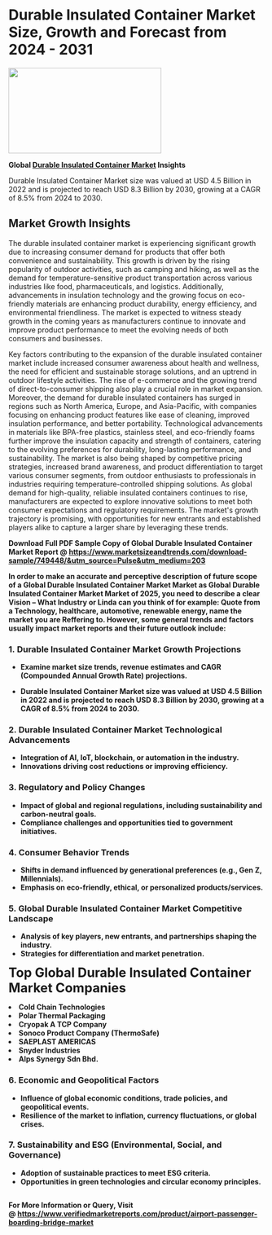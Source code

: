 <H1>Durable Insulated Container Market Size, Growth and Forecast from 2024 - 2031</H1><img class="aligncenter size-medium wp-image-584254" src="https://thirdeyenews.in/wp-content/uploads/2024/09/Global-Market-Research-300x168.jpeg" alt="" width="300" height="168" /><p><strong>Global&nbsp;<a href="https://www.marketsizeandtrends.com/download-sample/749448/&amp;utm_source=Pulse&amp;utm_medium=203">Durable Insulated Container Market</a> Insights</strong></p><p>Durable Insulated Container Market size was valued at USD 4.5 Billion in 2022 and is projected to reach USD 8.3 Billion by 2030, growing at a CAGR of 8.5% from 2024 to 2030.</p><p><h2>Market Growth Insights</h2> <p>The durable insulated container market is experiencing significant growth due to increasing consumer demand for products that offer both convenience and sustainability. This growth is driven by the rising popularity of outdoor activities, such as camping and hiking, as well as the demand for temperature-sensitive product transportation across various industries like food, pharmaceuticals, and logistics. Additionally, advancements in insulation technology and the growing focus on eco-friendly materials are enhancing product durability, energy efficiency, and environmental friendliness. The market is expected to witness steady growth in the coming years as manufacturers continue to innovate and improve product performance to meet the evolving needs of both consumers and businesses.</p> <p><strong></strong></p> <p>Key factors contributing to the expansion of the durable insulated container market include increased consumer awareness about health and wellness, the need for efficient and sustainable storage solutions, and an uptrend in outdoor lifestyle activities. The rise of e-commerce and the growing trend of direct-to-consumer shipping also play a crucial role in market expansion. Moreover, the demand for durable insulated containers has surged in regions such as North America, Europe, and Asia-Pacific, with companies focusing on enhancing product features like ease of cleaning, improved insulation performance, and better portability. Technological advancements in materials like BPA-free plastics, stainless steel, and eco-friendly foams further improve the insulation capacity and strength of containers, catering to the evolving preferences for durability, long-lasting performance, and sustainability. The market is also being shaped by competitive pricing strategies, increased brand awareness, and product differentiation to target various consumer segments, from outdoor enthusiasts to professionals in industries requiring temperature-controlled shipping solutions. As global demand for high-quality, reliable insulated containers continues to rise, manufacturers are expected to explore innovative solutions to meet both consumer expectations and regulatory requirements. The market's growth trajectory is promising, with opportunities for new entrants and established players alike to capture a larger share by leveraging these trends.</p> <p><strong></p><p><span class=""><strong>Download Full PDF Sample Copy of Global Durable Insulated Container Market Report</strong> @ <a href="https://www.marketsizeandtrends.com/download-sample/749448/&amp;utm_source=Pulse&amp;utm_medium=203" target="_blank">https://www.marketsizeandtrends.com/download-sample/749448/&amp;utm_source=Pulse&amp;utm_medium=203</a></span></p><p>In order to make an accurate and perceptive description of future scope of a Global&nbsp;Durable Insulated Container Market Market as Global&nbsp;Durable Insulated Container Market Market of 2025, you need to describe a clear Vision &ndash; What Industry or Linda can you think of for example: Quote from a Technology, healthcare, automotive, renewable energy, name the market you are Reffering to. However, some general trends and factors usually impact market reports and their future outlook include:</p><h3>1.&nbsp;<strong>Durable Insulated Container Market Growth Projections</strong></h3><ul><li>Examine market size trends, revenue estimates and CAGR (Compounded Annual Growth Rate) projections.</li><li><p>Durable Insulated Container Market size was valued at USD 4.5 Billion in 2022 and is projected to reach USD 8.3 Billion by 2030, growing at a CAGR of 8.5% from 2024 to 2030.</p></li></ul><h3>2.&nbsp;<strong>Durable Insulated Container Market Technological Advancements</strong></h3><ul><li>Integration of AI, IoT, blockchain, or automation in the industry.</li><li>Innovations driving cost reductions or improving efficiency.</li></ul><h3>3.&nbsp;<strong>Regulatory and Policy Changes</strong></h3><ul><li>Impact of global and regional regulations, including sustainability and carbon-neutral goals.</li><li>Compliance challenges and opportunities tied to government initiatives.</li></ul><h3>4.&nbsp;<strong>Consumer Behavior Trends</strong></h3><ul><li>Shifts in demand influenced by generational preferences (e.g., Gen Z, Millennials).</li><li>Emphasis on eco-friendly, ethical, or personalized products/services.</li></ul><h3>5.&nbsp;<strong>Global Durable Insulated Container Market Competitive Landscape</strong></h3><ul><li>Analysis of key players, new entrants, and partnerships shaping the industry.</li><li>Strategies for differentiation and market penetration.</li></ul><p data-pm-slice="1 1 []"><span style="color: inherit; font-family: inherit; font-size: 25px;">Top Global Durable Insulated Container Market Companies</span></p><div class="" data-test-id=""><p><li>Cold Chain Technologies</li><li> Polar Thermal Packaging</li><li> Cryopak A TCP Company</li><li> Sonoco Product Company (ThermoSafe)</li><li> SAEPLAST AMERICAS</li><li> Snyder Industries</li><li> Alps Synergy Sdn Bhd.</li></p></div><h3>6.&nbsp;<strong>Economic and Geopolitical Factors</strong></h3><ul><li>Influence of global economic conditions, trade policies, and geopolitical events.</li><li>Resilience of the market to inflation, currency fluctuations, or global crises.</li></ul><h3>7.&nbsp;<strong>Sustainability and ESG (Environmental, Social, and Governance)</strong></h3><ul><li>Adoption of sustainable practices to meet ESG criteria.</li><li>Opportunities in green technologies and circular economy principles.</li></ul><h2><strong style="font-size: 14px;">For More Information or Query, Visit @&nbsp;</strong><a style="background-color: #ffffff; font-size: 14px;" href="https://www.marketsizeandtrends.com/report/durable-insulated-container-market/" target="_blank">https://www.verifiedmarketreports.com/product/airport-passenger-boarding-bridge-market</a></h2>
